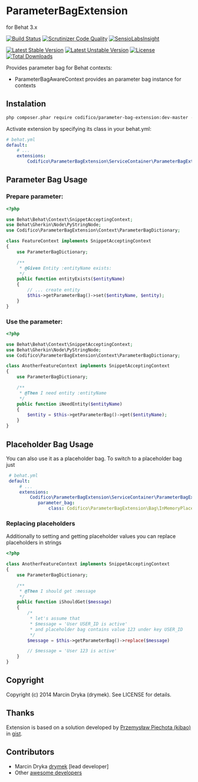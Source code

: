 # ParameterBagExtension

for Behat 3.x

[![Build Status](https://travis-ci.org/Codifico/ParameterBagExtension.svg?branch=master)](https://travis-ci.org/Codifico/ParameterBagExtension)
[![Scrutinizer Code Quality](https://scrutinizer-ci.com/g/Codifico/ParameterBagExtension/badges/quality-score.png?b=master)](https://scrutinizer-ci.com/g/Codifico/ParameterBagExtension/?branch=master)
[![SensioLabsInsight](https://insight.sensiolabs.com/projects/486c4839-73b1-400e-ae5f-456c82498386/mini.png)](https://insight.sensiolabs.com/projects/486c4839-73b1-400e-ae5f-456c82498386)

[![Latest Stable Version](https://poser.pugx.org/codifico/parameter-bag-extension/v/stable.svg)](https://packagist.org/packages/codifico/parameter-bag-extension)
[![Latest Unstable Version](https://poser.pugx.org/codifico/parameter-bag-extension/v/unstable.svg)](https://packagist.org/packages/codifico/parameter-bag-extension) [![License](https://poser.pugx.org/codifico/parameter-bag-extension/license.svg)](https://packagist.org/packages/codifico/parameter-bag-extension)
[![Total Downloads](https://poser.pugx.org/codifico/parameter-bag-extension/downloads.svg)](https://packagist.org/packages/codifico/parameter-bag-extension)

Provides parameter bag for Behat contexts:

* ParameterBagAwareContext provides an parameter bag instance for contexts

## Instalation

```bash
php composer.phar require codifico/parameter-bag-extension:dev-master --dev
```

Activate extension by specifying its class in your behat.yml:

```yml
# behat.yml
default:
    # ...
    extensions:
        Codifico\ParameterBagExtension\ServiceContainer\ParameterBagExtension: ~
```

## Parameter Bag Usage

### Prepare parameter:

```php
<?php

use Behat\Behat\Context\SnippetAcceptingContext;
use Behat\Gherkin\Node\PyStringNode;
use Codifico\ParameterBagExtension\Context\ParameterBagDictionary;

class FeatureContext implements SnippetAcceptingContext
{
    use ParameterBagDictionary;

    /**
     * @Given Entity :entityName exists:
     */
    public function entityExists($entityName)
    {
        // ... create entity
        $this->getParameterBag()->set($entityName, $entity);
    }
}
```

### Use the parameter:

```php
<?php

use Behat\Behat\Context\SnippetAcceptingContext;
use Behat\Gherkin\Node\PyStringNode;
use Codifico\ParameterBagExtension\Context\ParameterBagDictionary;

class AnotherFeatureContext implements SnippetAcceptingContext
{
    use ParameterBagDictionary;

    /**
     * @Then I need entity :entityName
     */
    public function iNeedEntity($entityName)
    {
        $entity = $this->getParameterBag()->get($entityName);
    }
}
```

## Placeholder Bag Usage

You can also use it as a placeholder bag. To switch to a placeholder bag just

```yml
 # behat.yml
 default:
     # ...
     extensions:
         Codifico\ParameterBagExtension\ServiceContainer\ParameterBagExtension:
            parameter_bag:
                class: Codifico\ParameterBagExtension\Bag\InMemoryPlaceholderBag
```

### Replacing placeholders

Additionally to setting and getting placeholder values you can replace placeholders in strings

```php
<?php

class AnotherFeatureContext implements SnippetAcceptingContext
{
    use ParameterBagDictionary;

    /**
     * @Then I should get :message
     */
    public function iShouldGet($message)
    {
        /*
         * let's assume that
         * $message = 'User USER_ID is active'
         * and placeholder bag contains value 123 under key USER_ID
         */
        $message = $this->getParameterBag()->replace($message)

        // $message = 'User 123 is active'
    }
}
```

## Copyright

Copyright (c) 2014 Marcin Dryka (drymek). See LICENSE for details.

## Thanks

Extension is based on a solution developed by [Przemysław Piechota (kibao)](https://gist.github.com/kibao) in [gist](https://gist.github.com/drymek/9539dc04b44adb810471).

## Contributors

* Marcin Dryka [drymek](http://github.com/drymek) [lead developer]
* Other [awesome developers](https://github.com/Codifico/ParameterBagExtension/graphs/contributors)
